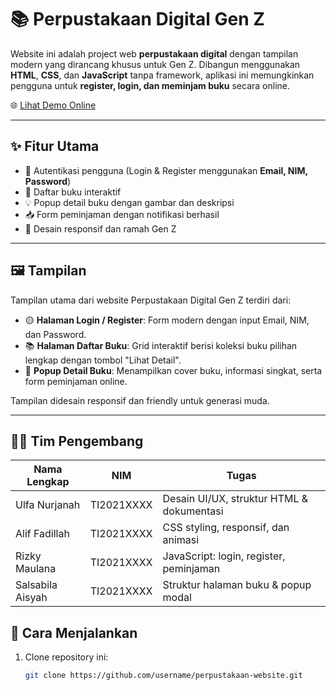 # 📚 Perpustakaan Digital Gen Z

Website ini adalah project web **perpustakaan digital** dengan tampilan modern yang dirancang khusus untuk Gen Z. Dibangun menggunakan **HTML**, **CSS**, dan **JavaScript** tanpa framework, aplikasi ini memungkinkan pengguna untuk **register, login, dan meminjam buku** secara online.

🌐 [Lihat Demo Online](https://perpustakaan-website-seven.vercel.app/)

---

## ✨ Fitur Utama

- 🔐 Autentikasi pengguna (Login & Register menggunakan **Email, NIM, Password**)
- 📖 Daftar buku interaktif
- 💡 Popup detail buku dengan gambar dan deskripsi
- 📥 Form peminjaman dengan notifikasi berhasil
- 📱 Desain responsif dan ramah Gen Z

---

## 🖼️ Tampilan

Tampilan utama dari website Perpustakaan Digital Gen Z terdiri dari:

- 🟡 **Halaman Login / Register**: Form modern dengan input Email, NIM, dan Password.
- 📚 **Halaman Daftar Buku**: Grid interaktif berisi koleksi buku pilihan lengkap dengan tombol "Lihat Detail".
- 📄 **Popup Detail Buku**: Menampilkan cover buku, informasi singkat, serta form peminjaman online.

Tampilan didesain responsif dan friendly untuk generasi muda.

---

## 👨‍💻 Tim Pengembang

| Nama Lengkap           | NIM         | Tugas                                    |
|------------------------|-------------|------------------------------------------|
| Ulfa Nurjanah          | TI2021XXXX  | Desain UI/UX, struktur HTML & dokumentasi |
| Alif Fadillah          | TI2021XXXX  | CSS styling, responsif, dan animasi      |
| Rizky Maulana          | TI2021XXXX  | JavaScript: login, register, peminjaman  |
| Salsabila Aisyah       | TI2021XXXX  | Struktur halaman buku & popup modal      |


## 🚀 Cara Menjalankan

1. Clone repository ini:
   ```bash
   git clone https://github.com/username/perpustakaan-website.git
